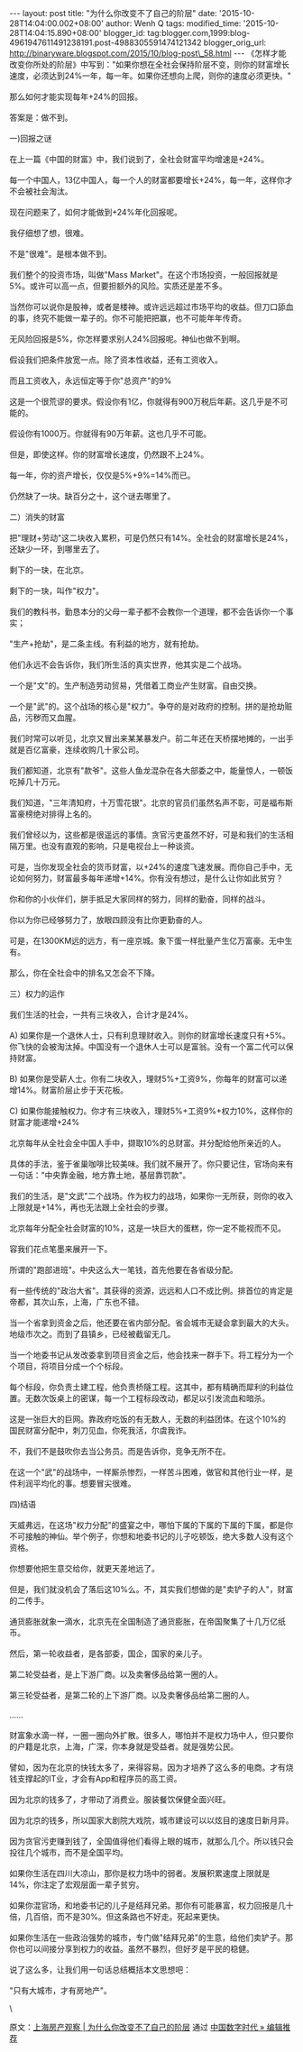 --- layout: post title: "为什么你改变不了自己的阶层" date:
'2015-10-28T14:04:00.002+08:00' author: Wenh Q tags: modified\_time:
'2015-10-28T14:04:15.890+08:00' blogger\_id:
tag:blogger.com,1999:blog-4961947611491238191.post-4988305591474121342
blogger\_orig\_url:
http://binaryware.blogspot.com/2015/10/blog-post\_58.html ---
《怎样才能改变你所处的阶层》中写到："如果你想在全社会保持阶层不变，则你的财富增长速度，必须达到24%一年，每一年。如果你还想向上爬，则你的速度必须更快。"\
\
那么如何才能实现每年+24%的回报。\
\
答案是：做不到。\
\
一)回报之谜\
\
在上一篇《中国的财富》中，我们说到了，全社会财富平均增速是+24%。\
\
每一个中国人，13亿中国人，每一个人的财富都要增长+24%，每一年，这样你才不会被社会淘汰。\
\
现在问题来了，如何才能做到+24%年化回报呢。\
\
我仔细想了想，很难。\
\
不是"很难"。是根本做不到。\
\
我们整个的投资市场，叫做"Mass
Market"。在这个市场投资，一般回报就是5%。或许可以高一点，但要担额外的风险。实质还是差不多。\
\
当然你可以说你是股神，或者是楼神。或许远远超过市场平均的收益。但刀口舔血的事，终究不能做一辈子的。你不可能把把赢，也不可能年年传奇。\
\
无风险回报是5%，你怎样要求别人24%回报呢。神仙也做不到啊。\
\
假设我们把条件放宽一点。除了资本性收益，还有工资收入。\
\
而且工资收入，永远恒定等于你"总资产"的9%\
\
这是一个很荒谬的要求。假设你有1亿，你就得有900万税后年薪。这几乎是不可能的。\
\
假设你有1000万。你就得有90万年薪。这也几乎不可能。\
\
但是，即使这样。你的财富增长速度，仍然跟不上24%。\
\
每一年，你的资产增长，仅仅是5%+9%=14%而已。\
\
仍然缺了一块。缺百分之十，这个谜去哪里了。\
\
二）消失的财富\
\
把"理财+劳动"这二块收入累积，可是仍然只有14%。全社会的财富增长是24%，还缺少一环，到哪里去了。\
\
剩下的一玦，在北京。\
\
剩下的一玦，叫作"权力"。\
\
我们的教科书，勤恳本分的父母一辈子都不会教你一个道理，都不会告诉你一个事实；\
\
"生产+抢劫"，是二条主线。有利益的地方，就有抢劫。\
\
他们永远不会告诉你，我们所生活的真实世界，他其实是二个战场。\
\
一个是"文"的。生产制造劳动贸易，凭借着工商业产生财富。自由交换。\
\
一个是"武"的。这个战场的核心是"权力"。争夺的是对政府的控制。拼的是抢劫赃品，污秽而又血腥。\
\
我们时常可以听见，北京又冒出来某某暴发户。前二年还在天桥摆地摊的，一出手就是百亿富豪，连续收购几十家公司。\
\
我们都知道，北京有"款爷"。这些人鱼龙混杂在各大部委之中，能量惊人，一顿饭吃掉几十万元。\
\
我们知道，"三年清知府，十万雪花银"。北京的官员们虽然名声不彰，可是福布斯富豪榜绝对排得上名的。\
\
我们曾经以为，这些都是很遥远的事情。贪官污吏虽然不好，可是和我们的生活相隔万里。也没有直观的影响，只是电视台上一种谈资。\
\
可是，当你发现全社会的货币财富，以+24%的速度飞速发展。而你自己手中，无论如何努力，财富最多每年递增+14%。你有没有想过，是什么让你如此贫穷？\
\
你和你的小伙伴们，胼手抵足大家同样的努力，同样的勤奋，同样的战斗。\
\
你以为你已经够努力了，放眼四顾没有比你更勤奋的人。\
\
可是，在1300KM远的远方，有一座京城。象下蛋一样批量产生亿万富豪。无中生有。\
\
那么，你在全社会中的排名又怎会不下降。\
\
三）权力的运作\
\
我们生活的社会，一共有三块收入，合计才是24%。\
\
A)
如果你是一个退休人士，只有利息理财收入。则你的财富增长速度只有+5%。你飞快的会被淘汰掉。中国没有一个退休人士可以是富翁。没有一个富二代可以保持财富。\
\
B)
如果你是受薪人士。你有二块收入，理财5%+工资9%，你每年的财富可以递增14%。财富阶层止步于天花板。\
\
C)
如果你能接触权力。你才有三块收入，理财5%+工资9%+权力10%，这样你的财富才能递增+24%\
\
北京每年从全社会全中国人手中，撷取10%的总财富。并分配给他所亲近的人。\
\
具体的手法，鉴于雀巢咖啡比较美味。我们就不展开了。你只要记住，官场向来有一句话："中央靠金融，地方靠土地，基层靠罚款"。\
\
我们的生活，是"文武"二个战场。作为权力的战场，如果你一无所获，则你的收入上限就是+14%，再也无法跟上全社会的步骤。\
\
北京每年分配全社会财富的10%，这是一块巨大的蛋糕，你一定不能视而不见。\
\
容我们花点笔墨来展开一下。\
\
所谓的"跑部进班"。中央这么大一笔钱，首先他要在各省级分配。\
\
有一些传统的"政治大省"。其获得的资源，远远和人口不成比例。排首位的肯定是帝都，其次山东，上海，广东也不错。\
\
当一个省拿到资金之后，他还要在省内部分配。省会城市无疑会拿到最大的大头。地级市次之。而到了县镇乡，已经被截留无几。\
\
当一个地委书记从发改委拿到项目资金之后，他会找来一群手下。将工程分为一个个项目，将项目分成一个个标段。\
\
每个标段，你负责土建工程，他负责桥隧工程。这其中，都有精确而犀利的利益位置。无数次饭桌上的密谋，每一个工程标段改动，都足以引发流血和暗杀。\
\
这是一张巨大的巨网。靠政府吃饭的有无数人，无数的利益团体。在这个10%的国民财富分配中，刺刀见血，你死我活，尔虞我诈。\
\
不，我们不是鼓吹你去当公务员。而是告诉你，竞争无所不在。\
\
在这一个"武"的战场中，一样厮杀惨烈，一样苦斗困难，做官和其他行业一样，是件利润平均化的事。想要冒尖很难。\
\
四)结语\
\
天威弗远，在这场"权力分配"的盛宴之中，哪怕下属的下属的下属的下属，都是你不可接触的神仙。举个例子，你想和地委书记的儿子吃顿饭，绝大多数人没有这个资格。\
\
你想要他把生意交给你，就更天差地远了。\
\
但是，我们就没机会了落后这10%么。不，其实我们想做的是"卖铲子的人"，财富的二传手。\
\
通货膨胀就象一滴水，北京先在全国制造了通货膨胀，在帝国聚集了十几万亿纸币。\
\
然后，第一轮收益者，是各部委，国企，国家的亲儿子。\
\
第二轮受益者，是上下游厂商。以及卖奢侈品给第一圈的人。\
\
第三轮受益者，是第二轮的上下游厂商。以及卖奢侈品给第二圈的人。\
\
……\
\
财富象水滴一样，一圈一圈向外扩散。很多人，哪怕并不是权力场中人，但只要你的户籍是北京，上海，广深，你本身就是受益者。就是强势公民。\
\
譬如，因为在北京的快钱太多了，来得容易。因为才培养了这么多的电商。才有烧钱支撑起的IT业，才会有App和程序员的高工资。\
\
因为北京的钱多了，才带动了消费业。服装餐饮保健全面兴旺。\
\
因为北京的钱多，所以国家大剧院大戏院，城市建设可以以炫目的速度日新月异。\
\
因为贪官污吏赚到钱了，全国值得他们看得上眼的城市，就那么几个。所以钱只会投往几个城市，而不是全国平均。\
\
如果你生活在四川大凉山，那你是权力场中的弱者。发展积累速度上限就是14%，你注定了宏观层面一辈子贫穷。\
\
如果你混官场，和地委书记的儿子是结拜兄弟。那你有可能暴富，权力回报是几十倍，几百倍，而不是30%。但这条路也不好走。死起来更快。\
\
如果你生活在一些政治强势的城市，专门做"结拜兄弟"的生意，给他们卖铲子。那你也可以间接分享到权力的收益。虽然不暴烈，但好歹是平民的稳健。\
\
说了这么多，让我们用一句话总结概括本文思想吧：\
\
"只有大城市，才有房地产"。
<div>

\

</div>

<div>

原文：[上海房产观察 |
为什么你改变不了自己的阶层](http://feedproxy.google.com/~r/chinagfwblog/~3/LuuMz2Mxqw0/) 通过 [中国数字时代
»
编辑推荐](http://pipes.yahoo.com/pipes/pipe.info?_id=4ebbe79f06d4342d785a0cab9913dc0c)

</div>
